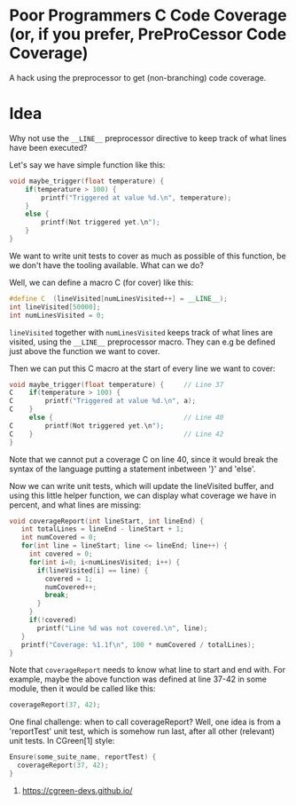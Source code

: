 # Poor Programmers C Code Coverage (or, if you prefer, PreProCessor Code Coverage)
A hack using the preprocessor to get (non-branching) code coverage.

# Idea

Why not use the `__LINE__` preprocessor directive to keep track of what lines have been executed?

Let's say we have simple function like this:

  ```cpp
  void maybe_trigger(float temperature) {
      if(temperature > 100) {
          printf("Triggered at value %d.\n", temperature);
      }
      else {
          printf(Not triggered yet.\n");
      }
  }
  ```

We want to write unit tests to cover as much as possible of this function, be we don't have the
tooling available. What can we do?

Well, we can define a macro C (for cover) like this:

  ```cpp
  #define C  (lineVisited[numLinesVisited++] = __LINE__);
  int lineVisited[50000];
  int numLinesVisited = 0;
  ```

`lineVisited` together with `numLinesVisited` keeps track of what lines are visited, using the
`__LINE__` preprocessor macro. They can e.g be defined just above the function we want to cover.

Then we can put this C macro at the start of every line we want to cover:

  ```cpp
  void maybe_trigger(float temperature) {     // Line 37
  C    if(temperature > 100) {
  C        printf("Triggered at value %d.\n", a);
  C    }
       else {                                 // Line 40
  C        printf(Not triggered yet.\n");
  C    }                                      // Line 42
  }
  ```

Note that we cannot put a coverage C on line 40, since it would break the syntax of the language
putting a statement inbetween '}' and 'else'.

Now we can write unit tests, which will update the lineVisited buffer, and using this
little helper function, we can display what coverage we have in percent, and what lines
are missing:

   ```cpp
   void coverageReport(int lineStart, int lineEnd) {
      int totalLines = lineEnd - lineStart + 1;
      int numCovered = 0;
      for(int line = lineStart; line <= lineEnd; line++) {
        int covered = 0;
        for(int i=0; i<numLinesVisited; i++) {
          if(lineVisited[i] == line) {
            covered = 1;
            numCovered++;
            break;
          }
        }
        if(!covered)
          printf("Line %d was not covered.\n", line);
      }
      printf("Coverage: %1.1f\n", 100 * numCovered / totalLines);
   }
   ```
   
Note that `coverageReport` needs to know what line to start and end with. For example, maybe
the above function was defined at line 37-42 in some module, then it would be called like this:

   ```cpp
   coverageReport(37, 42);
   ```

One final challenge: when to call coverageReport? Well, one idea is from a 'reportTest' unit test,
which is somehow run last, after all other (relevant) unit tests. In CGreen[1] style:

   ```cpp
   Ensure(some_suite_name, reportTest) {
     coverageReport(37, 42);
   }
   ```


1. https://cgreen-devs.github.io/

